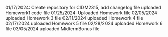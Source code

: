 01/17/2024: Create repository for CIDM2315, add changelog file
uploaded Homework1 code file
01/25/2024: Uploaded Homework file 
02/05/2024 uploaded Homework 3 file
02/11/2024 uploaded Homework 4 file
02/17/2024 uploaded Homework 5 file
02/28/2024 uploaded Homework 6 file 
03/05/2024 uploaded MidtermBonus file
